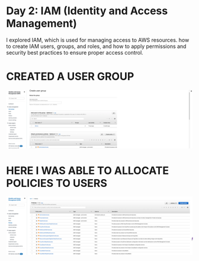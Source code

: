 

# Day 2: IAM (Identity and Access Management)
I explored IAM, which is used for managing access to AWS resources. how to create IAM users, groups, and roles, and how to apply permissions and security best practices to ensure proper access control.

# CREATED A USER GROUP

![](https://github.com/urstrulybutch/MY-AWS-CLOUD-PROJECTS/blob/main/CREATED%20A%20USER%20GROUP.png)

# HERE I WAS ABLE TO ALLOCATE POLICIES TO USERS
![](https://github.com/urstrulybutch/MY-AWS-CLOUD-PROJECTS/blob/main/ALLOCATED%20POLICIES.png)
